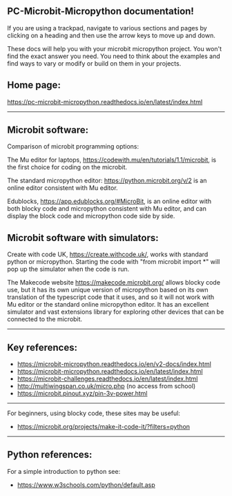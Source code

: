 PC-Microbit-Micropython documentation!
----------------------------------------

If you are using a trackpad, navigate to various sections and pages by clicking on a heading and then use the arrow keys to move up and down.

These docs will help you with your microbit micropython project. 
You won't find the exact answer you need. 
You need to think about the examples and find ways to vary or modify or build on them in your projects.


Home page:
---------------------

https://pc-microbit-micropython.readthedocs.io/en/latest/index.html


----

Microbit software:
---------------------

Comparison of microbit programming options:


The Mu editor for laptops, https://codewith.mu/en/tutorials/1.1/microbit, is the first choice for coding on the microbit.

The standard micropython editor: https://python.microbit.org/v/2 is an online editor consistent with Mu editor.

Edublocks, https://app.edublocks.org/#MicroBit, is an online editor with both blocky code and micropython consistent with Mu editor, and can display the block code and micropython code side by side.

Microbit software with simulators:
----------------------------------------

Create with code UK, https://create.withcode.uk/, works with standard python or micropython. Starting the code with "from microbit import *" will pop up the simulator when the code is run.

The Makecode website https://makecode.microbit.org/ allows blocky code use, but it has its own unique version of micropython based on its own translation of the typescript code that it uses, and so it will not work with Mu editor or the standard online micropython editor. It has an excellent simulator and vast extensions library for exploring other devices that can be connected to the microbit.

----

Key references:
------------------

* https://microbit-micropython.readthedocs.io/en/v2-docs/index.html
* https://microbit-micropython.readthedocs.io/en/latest/index.html
* https://microbit-challenges.readthedocs.io/en/latest/index.html
* http://multiwingspan.co.uk/micro.php (no access from school)
* https://microbit.pinout.xyz/pin-3v-power.html

----

For beginners, using blocky code, these sites may be useful:

* https://microbit.org/projects/make-it-code-it/?filters=python

----


Python references:
------------------

For a simple introduction to python see:

* https://www.w3schools.com/python/default.asp



